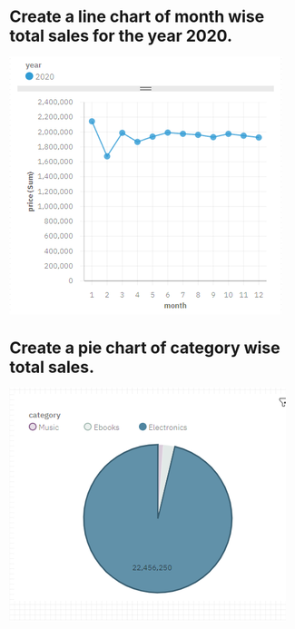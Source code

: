 # Create a line chart of month wise total sales for the year 2020.

![](https://github.com/munna710/data-enginering-capstone-project/blob/main/Dashboard%20Creation/line.png)
# Create a pie chart of category wise total sales.
![](https://github.com/munna710/data-enginering-capstone-project/blob/main/Dashboard%20Creation/pie.png)
